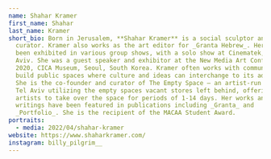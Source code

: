 ```yaml
---
name: Shahar Kramer
first_name: Shahar
last_name: Kramer
short_bio: Born in Jerusalem, **Shahar Kramer** is a social sculptor and
  curator. Kramer also works as the art editor for _Granta Hebrew_. Her work has
  been exhibited in various group shows, with a solo show at Cinematek, Tel
  Aviv. She was a guest speaker and exhibitor at the New Media Art Conference
  2020, CICA Museum, Seoul, South Korea. Kramer often works with communities to
  build public spaces where culture and ideas can interchange to its advances.
  She is the co-founder and curator of The Empty Space — an artist-run space in
  Tel Aviv utilizing the empty spaces vacant stores left behind, offering
  artists to take over the space for periods of 1-14 days. Her works and
  writings have been featured in publications including _Granta_ and
  _Portfolio_. She is the recipient of the MACAA Student Award.
portraits:
  - media: 2022/04/shahar-kramer
website: https://www.shaharkramer.com/
instagram: billy_pilgrim__
---
```

